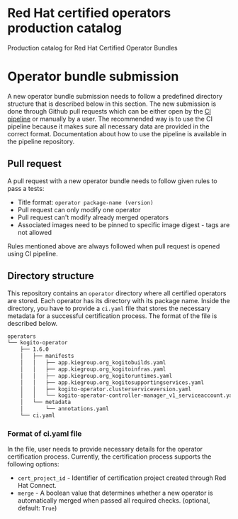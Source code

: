 # Red Hat certified operators production catalog
Production catalog for Red Hat Certified Operator Bundles

# Operator bundle submission
A new operator bundle submission needs to follow a predefined directory
structure that is described below in this section. The new submission is
done through Github pull requests which can be either open by the [CI pipeline][ci-pipeline] or
manually by a user. The recommended way is to use the CI pipeline because it makes
sure all necessary data are provided in the correct format. Documentation about how
to use the pipeline is available in the pipeline repository.

## Pull request
A pull request with a new operator bundle needs to follow given rules to pass a tests:
 * Title format: `operator package-name (version)`
 * Pull request can only modify one operator
 * Pull request can't modify already merged operators
 * Associated images need to be pinned to specific image digest - tags are not allowed

Rules mentioned above are always followed when pull request is opened using CI pipeline.

## Directory structure
This repository contains an `operator` directory where all certified operators
are stored. Each operator has its directory with its package name. Inside the directory,
you have to provide a `ci.yaml` file that stores the necessary metadata for a successful
certification process. The format of the file is described below.

```bash
operators
└── kogito-operator
    ├── 1.6.0
    │   ├── manifests
    │   │   ├── app.kiegroup.org_kogitobuilds.yaml
    │   │   ├── app.kiegroup.org_kogitoinfras.yaml
    │   │   ├── app.kiegroup.org_kogitoruntimes.yaml
    │   │   ├── app.kiegroup.org_kogitosupportingservices.yaml
    │   │   ├── kogito-operator.clusterserviceversion.yaml
    │   │   └── kogito-operator-controller-manager_v1_serviceaccount.yaml
    │   └── metadata
    │       └── annotations.yaml
    └── ci.yaml
```

### Format of ci.yaml file
In the file, user needs to provide necessary details for the operator certification process.
Currently, the certification process supports the following options:

* `cert_project_id` - Identifier of certification project created through Red Hat Connect.
* `merge` - A boolean value that determines whether a new operator is automatically
merged when passed all required checks. (optional, default: `True`)

[ci-pipeline]:   https://github.com/redhat-openshift-ecosystem/operator-pipelines
